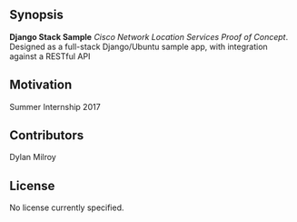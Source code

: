 ## Synopsis

**Django Stack Sample** _Cisco Network Location Services Proof of Concept_.   Designed as a full-stack Django/Ubuntu sample app, with integration against a RESTful API

## Motivation

Summer Internship 2017

## Contributors

Dylan Milroy

## License

No license currently specified.
